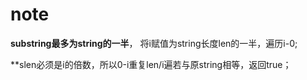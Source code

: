 # note

**substring最多为string的一半**， 将i赋值为string长度len的一半，遍历i-0;

**slen必须是i的倍数，所以0-i重复len/i遍若与原string相等，返回true；

